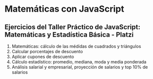 # Matemáticas con JavaScript
## Ejercicios del Taller Práctico de JavaScript: Matemáticas y Estadística Básica - Platzi

1. Matemáticas: cálculo de las médidas de cuadrados y triángulos
2. Calcular porcentajes de descuento
3. Aplicar cupones de descuento
4. Cálculo estadístico: promedio, mediana, moda y media ponderada
5. Análisis salarial y empresarial, proyección de salarios y top 10% de salarios
